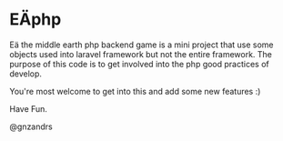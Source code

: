 # EÄphp
Eä the middle earth php backend game is a mini project that use some objects used into laravel framework but not 
the entire framework. The purpose of this code is to get involved into the php good practices of develop.

You're most welcome to get into this and add some new features :)

Have Fun.

@gnzandrs
